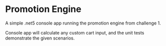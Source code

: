 # Promotion Engine

A simple .net5 console app running the promotion engine from challenge 1.

Console app will calculate any custom cart input, and the unit tests demonstrate the given scenarios.